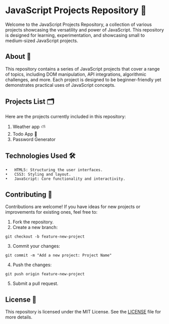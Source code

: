 # JavaScript Projects Repository 🚀

Welcome to the JavaScript Projects Repository, a collection of various projects showcasing the versatility and power of JavaScript. This repository is designed for learning, experimentation, and showcasing small to medium-sized JavaScript projects.

## About 📝

This repository contains a series of JavaScript projects that cover a range of topics, including DOM manipulation, API integrations, algorithmic challenges, and more. Each project is designed to be beginner-friendly yet demonstrates practical uses of JavaScript concepts.

## Projects List 🗂️
Here are the projects currently included in this repository:  
1. Weather app ⛅️  
2. Todo App 📝  
3. Password Generator  

## Technologies Used 🛠️
	•	HTML5: Structuring the user interfaces.
	•	CSS3: Styling and layout.
	•	JavaScript: Core functionality and interactivity.

## Contributing 🤝

Contributions are welcome! If you have ideas for new projects or improvements for existing ones, feel free to:
1.	Fork the repository.
2.  Create a new branch:
```
git checkout -b feature-new-project
```
3. Commit your changes:
```
git commit -m "Add a new project: Project Name"
```
4. Push the changes:
```
git push origin feature-new-project
```
5. Submit a pull request.

## License 📄

This repository is licensed under the MIT License. See the [LICENSE](https://choosealicense.com/licenses/mit/) file for more details.  


  
